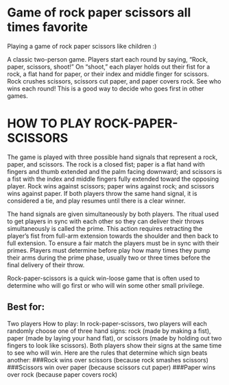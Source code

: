 # Game of rock paper scissors all times favorite
Playing a game of rock paper scissors like children :)

A classic two-person game. Players start each round by saying, “Rock, paper, scissors, shoot!” On “shoot,” each player holds out their fist for a rock, a flat hand for paper, or their index and middle finger for scissors. Rock crushes scissors, scissors cut paper, and paper covers rock. See who wins each round! This is a good way to decide who goes first in other games.

# HOW TO PLAY ROCK-PAPER-SCISSORS
The game is played with three possible hand signals that represent a rock, paper, and scissors. The rock is a closed fist; paper is a flat hand with fingers and thumb extended and the palm facing downward; and scissors is a fist with the index and middle fingers fully extended toward the opposing player. Rock wins against scissors; paper wins against rock; and scissors wins against paper. If both players throw the same hand signal, it is considered a tie, and play resumes until there is a clear winner.

The hand signals are given simultaneously by both players. The ritual used to get players in sync with each other so they can deliver their throws simultaneously is called the prime. This action requires retracting the player’s fist from full-arm extension towards the shoulder and then back to full extension. To ensure a fair match the players must be in sync with their primes. Players must determine before play how many times they pump their arms during the prime phase, usually two or three times before the final delivery of their throw.

Rock-paper-scissors is a quick win-loose game that is often used to determine who will go first or who will win some other small privilege.

## Best for: 
Two players How to play: In rock-paper-scissors, two players will each randomly choose one of three hand signs: rock (made by making a fist), paper (made by laying your hand flat), or scissors (made by holding out two fingers to look like scissors). Both players show their signs at the same time to see who will win.
Here are the rules that determine which sign beats another:
###Rock wins over scissors (because rock smashes scissors)
###Scissors win over paper (because scissors cut paper)
###Paper wins over rock (because paper covers rock)
